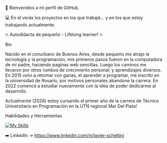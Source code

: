 👋 Bienvenidos a mi perfil de GitHub.

💻 En el verás los proyectos en los que trabajé... y en los que estoy trabajando actualmente. 

🔥 Autodidacta de pequeño - Lifelong learner! 🔥

Bio 

Nacido en el conurbano de Buenos Aires, desde pequeño me atrajo la tecnología y la programación,
mis primeros pasos fueron en la computadora de mi padre, haciendo paginas web sencillas.
Luego los caminos me llevaron por otros rumbos de crecimiento personal, y aprendizajes diversos.
En 2015 volvi a retomar con ganas, el aprender a programar, me inscribí en la universidad de Rosario, por motivos personales abandone la carrera. 
En 2022 comencé a estudiar nuevamente con la idea de poder dedicarme al desarrollo.

Actualmente (2024) estoy cursando el primer año de la carrera de Técnico Universitario en Programación en la UTN regional Mar Del Plata!

Habilidades y Herramientas

[![My Skills](https://skillicons.dev/icons?i=java,spring,git,ts,html,css,angular,postman,mysql)](https://skillicons.dev)

➡️ LinkedIn -> https://www.linkedin.com/in/javier-schettini

